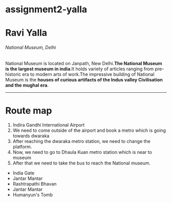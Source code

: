 # assignment2-yalla

  # Ravi Yalla

  ###### National Museum, Delhi

  National Museum is located on Janpath, New Delhi.**The National Museum is the largest museum in india**.It holds variety of articles ranging from pre-historic era to modern arts of work.The impressive building of National Museum is the **houses of curious artifacts of the Indus valley Civilisation and the mughal era**.

  ***

  # Route map

  1. Indira Gandhi International Airport
  2. We need to come outside of the airport and book a metro which is going towards dwaraka
  3. After reaching the dwaraka metro station, we need to change the platform.
  4. Now, we need to go to  Dhaula Kuan metro station which is near to museum 
  5. After that we need to take the bus to reach the National museum.
  * India Gate
  * Jantar Mantar
  * Rashtrapathi Bhavan
  * Jantar Mantar
  * Humanyun's Tomb
